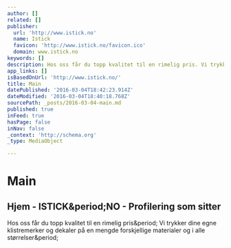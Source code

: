 ```yaml
---
author: []
related: []
publisher:
  url: 'http://www.istick.no'
  name: Istick
  favicon: 'http://www.istick.no/favicon.ico'
  domain: www.istick.no
keywords: []
description: Hos oss får du topp kvalitet til en rimelig pris. Vi trykker dine egne klistremerker og dekaler på en mengde forskjellige materialer og i alle størrelser.
app_links: []
isBasedOnUrl: 'http://www.istick.no/'
title: Main
datePublished: '2016-03-04T18:42:23.914Z'
dateModified: '2016-03-04T18:40:18.768Z'
sourcePath: _posts/2016-03-04-main.md
published: true
inFeed: true
hasPage: false
inNav: false
_context: 'http://schema.org'
_type: MediaObject

---
```

# Main

<article style=""><h1>Hjem - ISTICK&amp;period;NO - Profilering som sitter</h1><p>Hos oss får du topp kvalitet til en rimelig pris&amp;period; Vi trykker dine egne klistremerker og dekaler på en mengde forskjellige materialer og i alle størrelser&amp;period;</p></article>